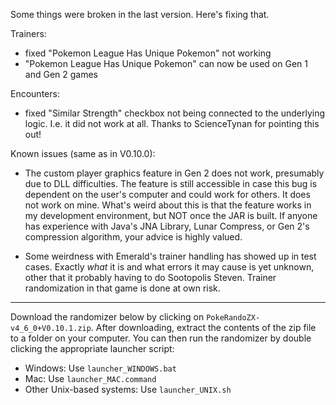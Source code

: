 Some things were broken in the last version. Here's fixing that.

Trainers:
- fixed "Pokemon League Has Unique Pokemon" not working
- "Pokemon League Has Unique Pokemon" can now be used on Gen 1 and Gen 2 games

Encounters:
- fixed "Similar Strength" checkbox not being connected to the underlying logic. I.e. it did not work at all. Thanks to ScienceTynan for pointing this out!

Known issues (same as in V0.10.0): 

- The custom player graphics feature in Gen 2 does not work, presumably due to DLL difficulties. The feature is still accessible in case this bug is dependent on the user's computer and could work for others. It does not work on mine. What's weird about this is that the feature works in my development environment, but NOT once the JAR is built. If anyone has experience with Java's JNA Library, Lunar Compress, or Gen 2's compression algorithm, your advice is highly valued.

- Some weirdness with Emerald's trainer handling has showed up in test cases. Exactly _what_ it is and what errors it may cause is yet unknown, other that it probably having to do Sootopolis Steven. Trainer randomization in that game is done at own risk.

---

Download the randomizer below by clicking on `PokeRandoZX-v4_6_0+V0.10.1.zip`. After downloading, extract the contents of the zip file to a folder on your computer. You can then run the randomizer by double clicking the appropriate launcher script:

- Windows: Use `launcher_WINDOWS.bat`
- Mac: Use `launcher_MAC.command`
- Other Unix-based systems: Use `launcher_UNIX.sh`
